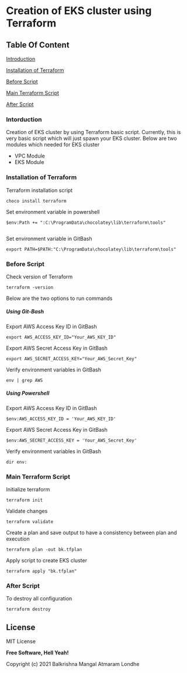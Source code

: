 # Creation of EKS cluster using Terraform
## Table Of Content
[Introduction](#Introduction)

[Installation of Terraform](#Installation-of-Terraform)

[Before Script](#Before-Script)

[Main Terraform Script](#Main-Terraform-Script)

[After Script](#After-Script)

### Intorduction
Creation of EKS cluster by using Terraform basic script. Currently, this is very basic script which will just spawn your EKS cluster. 
Below are two modules which needed for EKS cluster
- VPC Module 
- EKS Module

### Installation of Terraform
Terraform installation script
```
choco install terraform
```

Set environment variable in powershell
```
$env:Path += ":C:\ProgramData\chocolatey\lib\terraform\tools"
```

```

```
Set environment variable in GitBash
```
export PATH=$PATH:"C:\ProgramData\chocolatey\lib\terraform\tools"
```
### Before Script
Check version of Terraform
```
terraform -version
```
Below are the two options to run commands

##### Using Git-Bash
Export AWS Access Key ID in GitBash
```
export AWS_ACCESS_KEY_ID="Your_AWS_KEY_ID"
```
Export AWS Secret Access Key in GitBash
```
export AWS_SECRET_ACCESS_KEY="Your_AWS_Secret_Key"
```
Verify environment variables in GitBash
```
env | grep AWS
```



##### Using Powershell
Export AWS Access Key ID in GitBash
```
$env:AWS_ACCESS_KEY_ID = 'Your_AWS_KEY_ID'
```
Export AWS Secret Access Key in GitBash
```
$env:AWS_SECRET_ACCESS_KEY = 'Your_AWS_Secret_Key'
```
Verify environment variables in GitBash
```
dir env:
```
### Main Terraform Script
Initialize terraform
```
terraform init
```

Validate changes
```
terraform validate
```

Create a plan and save output to have a consistency between plan and execution
```
terraform plan -out bk.tfplan
```

Apply script to create EKS cluster
```
terraform apply "bk.tfplan"
```

### After Script
To destroy all configuration
```
terraform destroy
```



## License

MIT License

**Free Software, Hell Yeah!**

Copyright (c) 2021 Balkrishna Mangal Atmaram Londhe